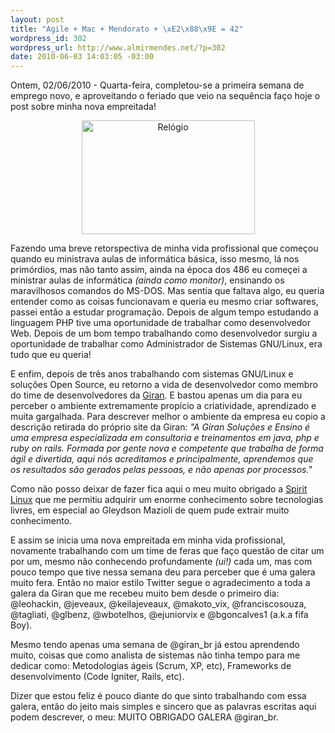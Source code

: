 ```yaml
--- 
layout: post
title: "Agile + Mac + Mendorato + \xE2\x88\x9E = 42"
wordpress_id: 302
wordpress_url: http://www.almirmendes.net/?p=302
date: 2010-06-03 14:03:05 -03:00
---
```

Ontem, 02/06/2010 - Quarta-feira, completou-se a primeira semana de emprego novo, e aproveitando o feriado que veio na sequência faço hoje o post sobre minha nova empreitada!
<p style="text-align: center;"><img class="aligncenter" title="Relógio" src="http://choutos.blogaliza.org/files/2009/03/relogio.jpg" alt="Relógio" width="277" height="182" /></p>
Fazendo uma breve retorspectiva de minha vida profissional que começou quando eu ministrava aulas de informática básica, isso mesmo, lá nos primórdios, mas não tanto assim, ainda na época dos 486 eu começei a ministrar aulas de informática <em>(ainda como monitor)</em>, ensinando os maravilhosos comandos do MS-DOS. Mas sentia que faltava algo, eu queria entender como as coisas funcionavam e queria eu mesmo criar softwares, passei então a estudar programação. Depois de algum tempo estudando a linguagem PHP tive uma oportunidade de trabalhar como desenvolvedor Web. Depois de um bom tempo trabalhando como desenvolvedor surgiu a oportunidade de trabalhar como Administrador de Sistemas GNU/Linux, era tudo que eu queria!

E enfim, depois de três anos trabalhando com sistemas GNU/Linux e soluções Open Source, eu retorno a vida de desenvolvedor como membro do time de desenvolvedores da <a title="Giran Soluções e Ensino" href="http://www.giran.com.br/" target="_blank">Giran</a>. E bastou apenas um dia para eu perceber o ambiente extremamente propício a criatividade, aprendizado e muita gargalhada. Para descrever melhor o ambiente da empresa eu copio a descrição retirada do próprio site da Giran: <em>"A Giran Soluções e Ensino é uma empresa especializada em consultoria e  treinamentos em java, php e ruby on rails. Formada por gente nova e  competente que trabalha de forma ágil e divertida, aqui nós acreditamos e  principalmente, aprendemos que os resultados são gerados pelas pessoas,  e não apenas por processos."</em>

Como não posso deixar de fazer fica aqui o meu muito obrigado a <a title="Spirit soluções em informática" href="http://www.spiritlinux.com.br/" target="_blank">Spirit Linux</a> que me permitiu adquirir um enorme conhecimento sobre tecnologias livres, em especial ao Gleydson Mazioli de quem pude extrair muito conhecimento.

E assim se inicia uma nova empreitada em minha vida profissional, novamente trabalhando com um time de feras que faço questão de citar um por um, mesmo não conhecendo profundamente <em>(ui!)</em> cada um, mas com pouco tempo que tive nessa semana deu para perceber que é uma galera muito fera. Então no maior estilo Twitter segue o agradecimento a toda a galera da Giran que me recebeu muito bem desde o primeiro dia: @leohackin, @jeveaux, @keilajeveaux, @makoto_vix, @franciscosouza, @tagliati, @glbenz, @wbotelhos, @ejuniorvix e @bgoncalves1 (a.k.a fifa Boy).

Mesmo tendo apenas uma semana de @giran_br já estou aprendendo muito, coisas que como analista de sistemas não tinha tempo para me dedicar como: Metodologias ágeis (Scrum, XP, etc), Frameworks de desenvolvimento (Code Igniter, Rails, etc).

Dizer que estou feliz é pouco diante do que sinto trabalhando com essa galera, então do jeito mais simples e sincero que as palavras escritas aqui podem descrever, o meu: MUITO OBRIGADO GALERA @giran_br.
